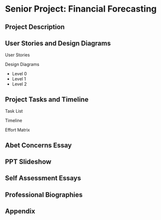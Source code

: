 # Senior Project: Financial Forecasting

## Project Description

## User Stories and Design Diagrams

User Stories

Design Diagrams

- Level 0
- Level 1
- Level 2

## Project Tasks and Timeline

Task List

Timeline

Effort Matrix

## Abet Concerns Essay

## PPT Slideshow

## Self Assessment Essays

## Professional Biographies

## Appendix